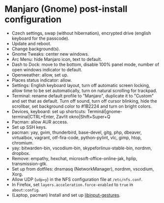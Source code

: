 # Manjaro (Gnome) post-install configuration

- Czech settings, swap (without hibernation), encrypted drive (english keyboard for the passcode).
- Update and reboot.
- Change background(s).
- Gnome Tweaks: center new windows.
- Arc Menu: hide Manjaro icon, text to default.
- Dash to Dock: move to the bottom, disable 100% panel mode, number of open windows indicator to default.
- Openweather: allow, set up.
- Places status indicator: allow.
- Settings: English keyboard layout, turn off automatic screen locking, allow time to be set automatically, turn on natural scrolling for trackpad.
- Terminal: rename default profile to "Manjaro", duplicate it to "Custom" and set that as default. Turn off sound, turn off cursor blinking, hide the scrollbar, set background color to #1B2224 and turn on bright colors.
- Devices, keyboard: set up shortcuts: Terminál|gnome-terminal|CTRL+Enter, Zavřít okno|Shift+Super+Q
- Pacman: allow AUR access.
- Set up SSH keys.
- pacman: yay, gvim, thunderbird, base-devel, gitg, php, dbeaver, virtualbox, vagrant, otf-fira-code, python-pylint, vlc, gimp, htop, chromium.
- yay: bitwarden-bin, vscodium-bin, skypeforlinux-stable-bin, nordnm, dropbox.
- Remove: empathy, hexchat, microsoft-office-online-jak, hplip, transmission-gtk.
- Set up from dotfiles: dnsmasq (NetworkManager), nordnm, vscodium, Xorg.
- Allow UDP (`udp=y`) in the NFS configuration file at `/etc/nfs.conf`.
- In Firefox, set `layers.acceleration.force-enabled` to `true` in `about:config`.
- (Laptop, pacman) Install and set up [libinput-gestures](https://github.com/bulletmark/libinput-gestures).
